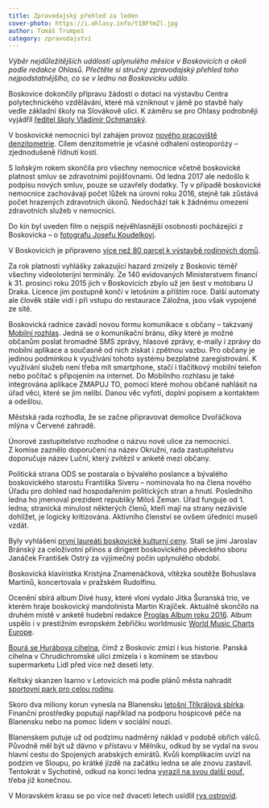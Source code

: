 ```yaml
---
title: Zpravodajský přehled za leden
cover-photo: https://i.ohlasy.info/t18FtmZl.jpg
author: Tomáš Trumpeš
category: zpravodajství
---
```


*Výběr nejdůležitějších událostí uplynulého měsíce v Boskovicích a okolí podle redakce Ohlasů. Přečtěte si stručný zpravodajský přehled toho nejpodstatnějšího, co se v lednu na Boskovicku událo.*

Boskovice dokončily přípravu žádosti o dotaci na výstavbu Centra polytechnického vzdělávání, které má vzniknout v jámě po stavbě haly vedle základní školy na Slovákově ulici. K záměru se pro Ohlasy podrobněji vyjádřil [ředitel školy Vladimír Ochmanský](http://www.ohlasy.info/clanky/2017/01/rozhovor-ochmansky.html).

V boskovické nemocnici byl zahájen provoz [nového pracoviště denzitometrie](http://boskovice.cz/zahajeni-provozu-denzitometru/d-29958/p1=1019). Cílem denzitometrie je včasné odhalení osteoporózy – zjednodušeně řídnutí kostí.

S loňským rokem skončila pro všechny nemocnice včetně boskovické platnost smluv se zdravotními pojišťovnami. Od ledna 2017 ale nedošlo k podpisu nových smluv, pouze se uzavřely dodatky. Ty v případě boskovické nemocnice zachovávají počet lůžek na úrovni roku 2016, stejně tak zůstává počet hrazených zdravotních úkonů. Nedochází tak k žádnému omezení zdravotních služeb v nemocnici.

Do kin byl uveden film o nejspíš nejvěhlasnější osobnosti pocházející z Boskovicka – o [fotografu Josefu Koudelkovi](http://www.ohlasy.info/clanky/2017/01/koudelka-dokument.html).

V Boskovicích je připraveno [více než 80 parcel k výstavbě rodinných domů](http://www.ohlasy.info/clanky/2017/01/realitni-boom.html).

Za rok platnosti vyhlášky zakazující hazard zmizely z Boskovic téměř všechny videoloterijní terminály. Ze 140 evidovaných Ministerstvem financí k 31. prosinci roku 2015 jich v Boskovicích zbylo už jen šest v motobaru U Draka. Licence jim postupně končí v letošním a příštím roce. Další automaty ale člověk stále vidí i při vstupu do restaurace Záložna, jsou však vypojené ze sítě.

Boskovická radnice zavádí novou formu komunikace s občany – takzvaný [Mobilní rozhlas](http://boskovice.cz/mobilni-rozhlas-je-vam-kdispozici/d-30088/p1=1019). Jedná se o komunikační bránu, díky které je možné občanům poslat hromadné SMS zprávy, hlasové zprávy, e-maily i zprávy do mobilní aplikace a současně od nich získat i zpětnou vazbu. Pro občany je jedinou podmínkou k využívání tohoto systému bezplatné zaregistrování. K využívání služeb není třeba mít smartphone, stačí i tlačítkový mobilní telefon nebo počítač s připojením na internet. Do Mobilního rozhlasu je také integrována aplikace ZMAPUJ TO, pomocí které mohou občané nahlásit na úřad věci, které se jim nelíbí. Danou věc vyfotí, doplní popisem a kontaktem a odešlou.

Městská rada rozhodla, že se začne připravovat demolice Dvořáčkova mlýna v Červené zahradě.

Únorové zastupitelstvo rozhodne o názvu nové ulice za nemocnicí. Z komise zaznělo doporučení na název Okružní, rada zastupitelstvu doporučuje název Luční, který zvítězil v anketě mezi občany.

Politická strana ODS se postarala o bývalého poslance a bývalého boskovického starostu Františka Siveru – nominovala ho na člena nového Úřadu pro dohled nad hospodařením politických stran a hnutí. Posledního ledna ho jmenoval prezident republiky Miloš Zeman. Úřad funguje od 1. ledna; stranická minulost některých členů, kteří mají na strany nezávisle dohlížet, je logicky kritizována. Aktivního členství se ovšem úředníci museli vzdát.

Byly vyhlášeni [první laureáti boskovické kulturní ceny](http://boskovice.cz/jaroslav-bransky-a-frantisek-ostry-obdrzeli-cenu-mesta-za-kulturu/d-30038/p1=1019). Stali se jimi Jaroslav Bránský za celoživotní přínos a dirigent boskovického pěveckého sboru Janáček František Ostrý za výjimečný počin uplynulého období.

Boskovická klavíristka Kristýna Znamenáčková, vítězka soutěže Bohuslava Martinů, koncertovala v pražském Rudolfinu.

Ocenění sbírá album Divé husy, které vloni vydalo Jitka Šuranská trio, ve kterém hraje boskovický mandolinista Martin Krajíček. Aktuálně skončilo na druhém místě v anketě hudební redakce [Proglas Album roku 2016](https://hudba.proglas.cz/noklasik/alternativni-hudba/anketa-album-roku-2016-prehled-nominovanych/). Album uspělo i v prestižním evropském žebříčku worldmusic [World Music Charts Europe](http://www.wmce.de/Year_2016.html).

[Bourá se Hurábova cihelna](http://boskovice.cz/hurabova-cihelna-mizi/d-30054/p1=1019), čímž z Boskovic zmizí i kus historie. Panská cihelna v Chrudichromské ulici zmizela i s komínem se stavbou supermarketu Lidl před více než deseti lety.

Keltský skanzen Isarno v Letovicích má podle plánů města nahradit [sportovní park pro celou rodinu](http://zrcadlo.net/clanky/Isarno-v-Letovicich-ma-nahradit-sportovni-park-pro-celou-rodinu-3586/).

Skoro dva miliony korun vynesla na Blanensku [letošní Tříkrálová sbírka](http://blanensky.denik.cz/zpravy_region/vytezek-trikralove-sbirky-opet-vzrostl-letos-poputuje-treba-na-hospicovou-peci-20170130.html). Finanční prostředky poputují například na podporu hospicové péče na Blanensku nebo na pomoc lidem v sociální nouzi.

Blanenskem putuje už od podzimu nadměrný náklad v podobě obřích válců. Původně měl být už dávno v přístavu v Mělníku, odkud by se vydal na svou hlavní cestu do Spojených arabských emirátů. Kvůli komplikacím uvízl na podzim ve Sloupu, po krátké jízdě na začátku ledna se ale znovu zastavil. Tentokrát v Sychotíně, odkud na konci ledna [vyrazil na svou další pouť](http://blanensky.denik.cz/zpravy_region/nadmerny-naklad-pro-cementarnu-v-dubaji-po-dvou-mesicich-opustil-blanensko-20170130.html), třeba již konečnou.

V Moravském krasu se po více než dvaceti letech usídlil [rys ostrovid](http://blanensky.denik.cz/zpravy_region/v-moravskem-krasu-se-usidlil-vzacny-rys-ostrovid-po-vic-nez-dvaceti-letech-20170113.html).
